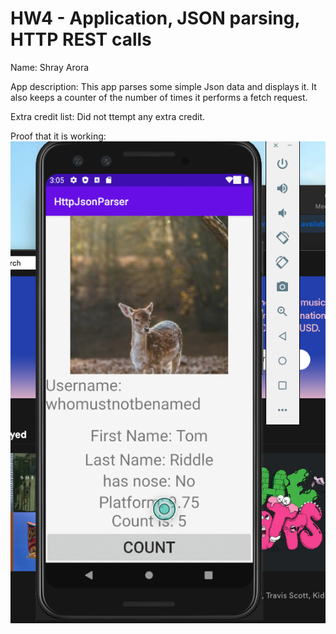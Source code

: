 # HW4 - Application, JSON parsing, HTTP REST calls
Name: Shray Arora

App description: This app parses some simple Json data and displays it. It also keeps a counter of the number of times it performs a fetch request.

Extra credit list: Did not ttempt any extra credit.

Proof that it is working: ![Proof that it is working](https://github.com/shrayarora8/HttpJsonParser/blob/hw4/app/src/main/res/drawable/working.png)

